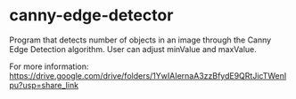# canny-edge-detector

Program that detects number of objects in an image through the Canny Edge Detection algorithm. User can adjust minValue and maxValue.

For more information: https://drive.google.com/drive/folders/1YwIAIernaA3zzBfydE9QRtJicTWenIpu?usp=share_link
